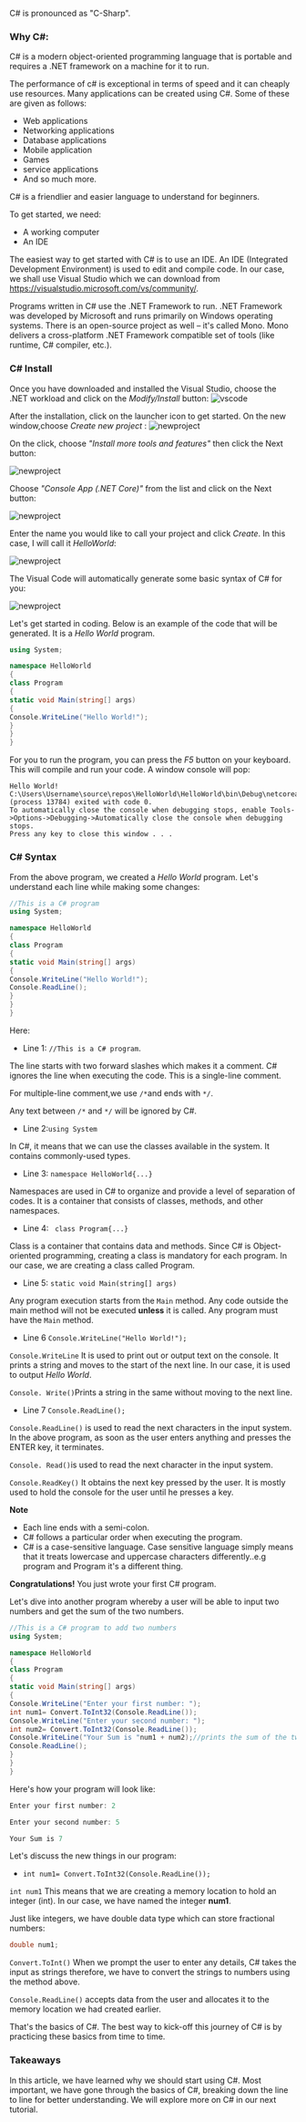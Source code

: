 
C# is pronounced as "C-Sharp".
### Why C#:
C# is a modern object-oriented programming language that is portable and requires a .NET framework on a machine for it to run.

The performance of c# is exceptional in terms of speed and it can cheaply use resources.
Many applications can be created using C#. Some of these are given as follows:

- Web applications
- Networking applications
- Database applications
- Mobile application
- Games
- service applications 
- And so much more.


C# is a friendlier and easier language to understand for beginners.

To get started, we need:
- A working computer
- An IDE

The easiest way to get started with C# is to use an IDE. An IDE (Integrated Development Environment) is used to edit and compile code.
In our case, we shall use Visual Studio which we can download from https://visualstudio.microsoft.com/vs/community/.

Programs written in C# use the .NET Framework to run.
.NET Framework was developed by Microsoft and runs primarily on Windows operating systems. There is an open-source project as well – it's called Mono. Mono delivers a cross-platform .NET Framework compatible set of tools (like runtime, C# compiler, etc.).

### C# Install
Once you have downloaded and installed the Visual Studio, choose the .NET workload and click on the *Modify/Install* button:
![vscode](netframework.png)

After the installation, click on the launcher icon to get started.
On the new window,choose *Create new project* :
![newproject](vs1.png)

On the click, choose *"Install more tools and features"* then click the Next button:

![newproject](Newproject2.png)

Choose *"Console App (.NET Core)"* from the list and click on the Next button:

![newproject](Consoleapp.png)

Enter the name you would like to call your project and click *Create*. In this case, I will call it *HelloWorld*:

![newproject](projectname.png)

The Visual Code will automatically generate some basic syntax of C# for you:

![newproject](Program.png)

Let's get started in coding.
Below is an example of the code that will be generated. It is a *Hello World* program.
```C#
using System;

namespace HelloWorld
{
class Program
{
static void Main(string[] args)
{
Console.WriteLine("Hello World!");
}
}
}
```

For you to run the program, you can press the *F5* button on your keyboard.
This will compile and run your code. A window console will pop:

```
Hello World!
C:\Users\Username\source\repos\HelloWorld\HelloWorld\bin\Debug\netcoreapp3.0\HelloWorld.exe (process 13784) exited with code 0.
To automatically close the console when debugging stops, enable Tools->Options->Debugging->Automatically close the console when debugging stops.
Press any key to close this window . . .
```

### C# Syntax

From the above program, we created a *Hello World* program. Let's understand each line while making some changes:

```C#
//This is a C# program
using System;

namespace HelloWorld
{
class Program
{
static void Main(string[] args)
{
Console.WriteLine("Hello World!");
Console.ReadLine();
}
}
}
```
Here:

- Line 1: ```//This is a C# program```. 

The line starts with two forward slashes which makes it a comment. C# ignores the line when executing the code.
This is a single-line comment.

For multiple-line comment,we use ``` /* ```and ends with ```*/```.

Any text between ```/*``` and ```*/``` will be ignored by C#.

- Line 2:```using System```

In C#, it means that we can use the classes available in the system. It contains commonly-used types.


- Line 3: ```namespace HelloWorld{...}``` 

Namespaces are used in C# to organize and provide a level of separation of codes. It is a container that consists of classes, methods, and other namespaces.

- Line 4: ``` class Program{...}```

Class is a container that contains data and methods. 
Since C# is Object-oriented programming, creating a class is mandatory for each program. In our case, we are creating a class called Program.

- Line 5: ```static void Main(string[] args)```

Any program execution starts from the ```Main``` method.
Any code outside the main method will not be executed **unless** it is called.
Any program must have the ```Main``` method.

- Line 6 ```Console.WriteLine("Hello World!");```

```Console.WriteLine``` It is used to print out or output text on the console.
It prints a string and moves to the start of the next line.
In our case, it is used to output *Hello World*.

```Console. Write()```Prints a string in the same without moving to the next line.

- Line 7 ```Console.ReadLine();```

```Console.ReadLine()``` is used to read the next characters in the input system.
In the above program, as soon as the user enters anything and presses the ENTER key, it terminates.

```Console. Read()```is used to read the next character in the input system.

```Console.ReadKey()``` It obtains the next key pressed by the user. It is mostly used to hold the console for the user until he presses a key.

**Note**
- Each line ends with a semi-colon.
- C# follows a particular order when executing the program.
- C# is a case-sensitive language. Case sensitive language simply means that it treats lowercase and uppercase characters differently..e.g program and Program it's a different thing.



**Congratulations!** You just wrote your first C# program.

Let's dive into another program whereby a user will be able to input two numbers and get the sum of the two numbers.

```C#
//This is a C# program to add two numbers
using System;

namespace HelloWorld
{
class Program
{
static void Main(string[] args)
{
Console.WriteLine("Enter your first number: ");
int num1= Convert.ToInt32(Console.ReadLine());
Console.WriteLine("Enter your second number: ");
int num2= Convert.ToInt32(Console.ReadLine());
Console.WriteLine("Your Sum is "num1 + num2);//prints the sum of the two numbers 
Console.ReadLine();
}
}
}

```

Here's how your program will look like:

```C
Enter your first number: 2

Enter your second number: 5

Your Sum is 7
```

Let's discuss the new things in our program:

- ```int num1= Convert.ToInt32(Console.ReadLine());```

```int num1``` This means that we are creating a memory location to hold an integer (int). In our case, we have named the integer **num1**. 

Just like integers, we have double data type which can store fractional numbers:
```C
double num1;
```

```Convert.ToInt()```
When we prompt the user to enter any details, C# takes the input as strings therefore, we have to convert the strings to numbers using the method above. 

```Console.ReadLine()``` accepts data from the user and allocates it to the memory location we had created earlier.

That's the basics of C#. The best way to kick-off this journey of C# is by practicing these basics from time to time.

### Takeaways
In this article, we have learned why we should start using C#. Most important, we have gone through the basics of C#, breaking down the line to line for better understanding. We will explore more on C# in our next tutorial.








